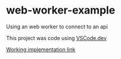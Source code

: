 # web-worker-example

Using an web worker to connect to an api

This project was code using [VSCode.dev](https://vscode.dev/)

[Working implementation link](https://matheus-vieira.github.io/web-worker-example/)